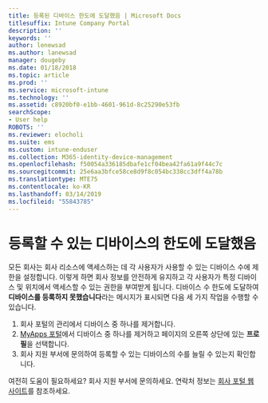 ```yaml
---
title: 등록된 디바이스 한도에 도달했음 | Microsoft Docs
titlesuffix: Intune Company Portal
description: ''
keywords: ''
author: lenewsad
ms.author: lanewsad
manager: dougeby
ms.date: 01/18/2018
ms.topic: article
ms.prod: ''
ms.service: microsoft-intune
ms.technology: ''
ms.assetid: c8920bf0-e1bb-4601-961d-8c25290e53fb
searchScope:
- User help
ROBOTS: ''
ms.reviewer: elocholi
ms.suite: ems
ms.custom: intune-enduser
ms.collection: M365-identity-device-management
ms.openlocfilehash: f50054a336185dbafe1cf04bea42fa61a9f44c7c
ms.sourcegitcommit: 25e6aa3bfce58ce8d9f8c054bc338cc3dff4a78b
ms.translationtype: MTE75
ms.contentlocale: ko-KR
ms.lasthandoff: 03/14/2019
ms.locfileid: "55843785"
---
```

# <a name="the-limit-of-devices-you-can-register-has-been-reached"></a>등록할 수 있는 디바이스의 한도에 도달했음

모든 회사는 회사 리소스에 액세스하는 데 각 사용자가 사용할 수 있는 디바이스 수에 제한을 설정합니다. 이렇게 하면 회사 정보를 안전하게 유지하고 각 사용자가 특정 디바이스 및 위치에서 액세스할 수 있는 권한을 부여받게 됩니다. 디바이스 수 한도에 도달하여 **디바이스를 등록하지 못했습니다**라는 메시지가 표시되면 다음 세 가지 작업을 수행할 수 있습니다.

1. 회사 포털의 관리에서 디바이스 중 하나를 제거합니다. 
2. [MyApps 포털](https://myapps.microsoft.com)에서 디바이스 중 하나를 제거하고 페이지의 오른쪽 상단에 있는 **프로필**을 선택합니다. 
3. 회사 지원 부서에 문의하여 등록할 수 있는 디바이스의 수를 늘릴 수 있는지 확인합니다.

여전히 도움이 필요하세요? 회사 지원 부서에 문의하세요. 연락처 정보는 [회사 포털 웹 사이트](https://go.microsoft.com/fwlink/?linkid=2010980)를 참조하세요.
